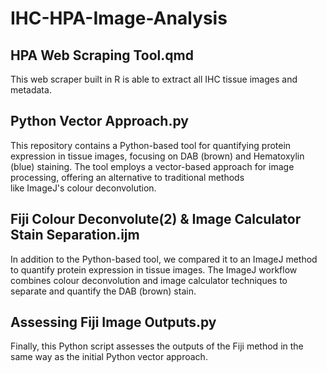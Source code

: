 # IHC-HPA-Image-Analysis

## HPA Web Scraping Tool.qmd
This web scraper built in R is able to extract all IHC tissue images and metadata. 

## Python Vector Approach.py
This repository contains a Python-based tool for quantifying protein expression in tissue images, focusing on DAB (brown) and Hematoxylin (blue) staining. The tool employs a vector-based approach for image processing, offering an alternative to traditional methods like ImageJ's colour deconvolution. 

## Fiji Colour Deconvolute(2) & Image Calculator Stain Separation.ijm
In addition to the Python-based tool, we compared it to an ImageJ method to quantify protein expression in tissue images. The ImageJ workflow combines colour deconvolution and image calculator techniques to separate and quantify the DAB (brown) stain. 

## Assessing Fiji Image Outputs.py
Finally, this Python script assesses the outputs of the Fiji method in the same way as the initial Python vector approach.
